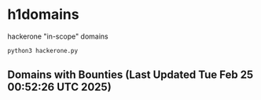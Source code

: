 # h1domains
hackerone "in-scope" domains

`python3 hackerone.py`
## Domains with Bounties (Last Updated Tue Feb 25 00:52:26 UTC 2025)
```

```
